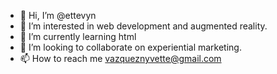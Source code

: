- 👋 Hi, I’m @ettevyn
- 👀 I’m interested in web development and augmented reality.
- 🌱 I’m currently learning html
- 💞️ I’m looking to collaborate on experiential marketing.
- 📫 How to reach me vazqueznyvette@gmail.com


